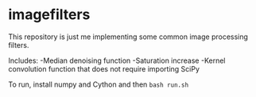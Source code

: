 # imagefilters
This repository is just me implementing some common image processing filters. 

Includes:
-Median denoising function
-Saturation increase
-Kernel convolution function that does not require importing SciPy

To run, install numpy and Cython and then 
```bash run.sh```
